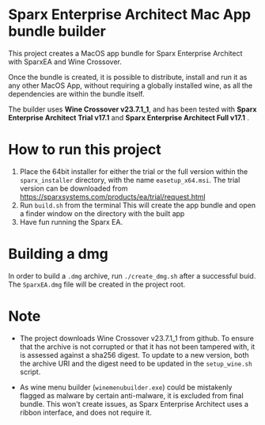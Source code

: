 # Sparx Enterprise Architect Mac App bundle builder

This project creates a MacOS app bundle for Sparx Enterprise Architect with SparxEA and Wine Crossover.

Once the bundle is created, it is possible to distribute, install and run it as any other MacOS App, without requiring a globally installed wine, as all the dependencies are within the bundle itself.

The builder uses **Wine Crossover v23.7.1_1**, and has been tested with **Sparx Enterprise Architect Trial v17.1** and **Sparx Enterprise Architect Full v17.1** .

# How to run this project 

1) Place the 64bit installer for either the trial or the full version within the `sparx_installer` directory, with the name  `easetup_x64.msi`. The trial version can be downloaded from https://sparxsystems.com/products/ea/trial/request.html 
2) Run `build.sh` from the terminal This will create the app bundle and open a finder window on the directory with the built app
3) Have fun running the Sparx EA.

# Building a dmg

In order to build a `.dmg` archive, run `./create_dmg.sh` after a successful buid. The `SparxEA.dmg` file will be created in the project root.

# Note

+ The project downloads Wine Crossover v23.7.1_1 from github. To ensure that the archive is not corrupted or that it has not been tampered with, it is assessed against a sha256 digest. To update to a new version, both the archive URI and the digest need to be updated in the `setup_wine.sh` script.

+ As wine menu builder (`winemenubuilder.exe`) could be mistakenly flagged as malware by certain anti-malware, it is excluded from final bundle. This won't create issues, as Sparx Enterprise Architect uses a ribbon interface, and does not require it.

